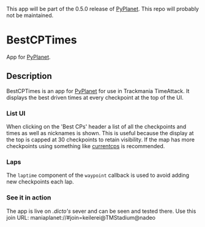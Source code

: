 This app will be part of the 0.5.0 release of [PyPlanet](http://pypla.net). This repo will probably not be maintained.

# BestCPTimes
App for [PyPlanet](http://pypla.net).
## Description
BestCPTimes is an app for [PyPlanet](http://pypla.net) for use in Trackmania TimeAttack. It displays the best driven times at every checkpoint at the top of the UI.
### List UI
When clicking on the 'Best CPs' header a list of all the checkpoints and times as well as nicknames is shown. This is useful because the display at the top is capped at 30 checkpoints to retain visibility. If the map has more checkpoints using something like [currentcps](https://github.com/teemann/currentcps) is recommended.
### Laps
The `laptime` component of the `waypoint` callback is used to avoid adding new checkpoints each lap.
### See it in action
The app is live on *.dicto's* sever and can be seen and tested there.
Use this join URL: maniaplanet://#join=keilerei@TMStadium@nadeo
